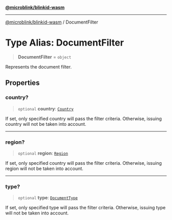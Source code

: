 [**@microblink/blinkid-wasm**](../README.md)

***

[@microblink/blinkid-wasm](../README.md) / DocumentFilter

# Type Alias: DocumentFilter

> **DocumentFilter** = `object`

Represents the document filter.

## Properties

### country?

> `optional` **country**: [`Country`](Country.md)

If set, only specified country will pass the filter criteria. Otherwise,
issuing country will not be taken into account.

***

### region?

> `optional` **region**: [`Region`](Region.md)

If set, only specified country will pass the filter criteria. Otherwise,
issuing region will not be taken into account.

***

### type?

> `optional` **type**: [`DocumentType`](DocumentType.md)

If set, only specified type will pass the filter criteria. Otherwise,
issuing type will not be taken into account.
